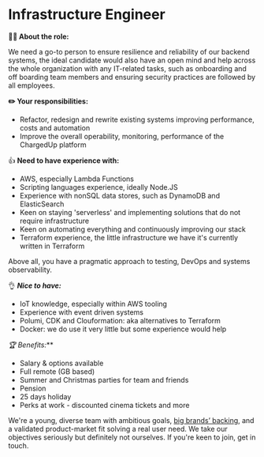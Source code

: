 # Infrastructure Engineer

**🏃‍♀️ About the role:**

We need a go-to person to ensure resilience and reliability of our backend systems, the ideal candidate would also have an open mind and help across the whole organization with any IT-related tasks, such as onboarding and off boarding team members and ensuring security practices are followed by all employees.

**✏️ Your responsibilities:**

- Refactor, redesign and rewrite existing systems improving performance, costs and automation
- Improve the overall operability, monitoring, performance of the ChargedUp platform

👍 **Need to have experience with:**

- AWS, especially Lambda Functions
- Scripting languages experience, ideally Node.JS
- Experience with nonSQL data stores, such as DynamoDB and ElasticSearch
- Keen on staying 'serverless' and implementing solutions that do not require infrastructure
- Keen on automating everything and continuously improving our stack
- Terraform experience, the little infrastructure we have it's currently written in Terraform

Above all, you have a pragmatic approach to testing, DevOps and systems observability.

👌 ***Nice to have:***

- IoT knowledge, especially within AWS tooling
- Experience with event driven systems
- Polumi, CDK and Clouformation: aka alternatives to Terraform
- Docker: we do use it very little but some experience would help

**🏆 Benefits*:***

- Salary & options available
- Full remote (GB based)
- Summer and Christmas parties for team and friends
- Pension
- 25 days holiday
- Perks at work - discounted cinema tickets and more

We're a young, diverse team with ambitious goals, [big brands’ backing](https://www.linkedin.com/company/chargedupworld/), and a validated product-market fit solving a real user need. We take our objectives seriously but definitely not ourselves. If you're keen to join, get in touch.